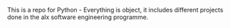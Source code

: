 This is a repo for Python - Everything is object, it includes different projects done in the alx software engineering programme.
